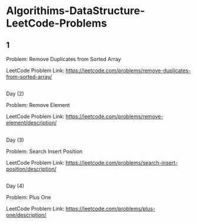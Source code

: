 # Algorithims-DataStructure-LeetCode-Problems


##

## 1

Problem: Remove Duplicates from Sorted Array 

LeetCode Problem Link: https://leetcode.com/problems/remove-duplicates-from-sorted-array/

##

##
Day (2)

Problem: Remove Element

LeetCode Problem Link: https://leetcode.com/problems/remove-element/description/

##

##
Day (3)

Problem: Search Insert Position

LeetCode Problem Link: https://leetcode.com/problems/search-insert-position/description/

##

##
Day (4)

Problem: Plus One

LeetCode Problem Link: https://leetcode.com/problems/plus-one/description/

##


